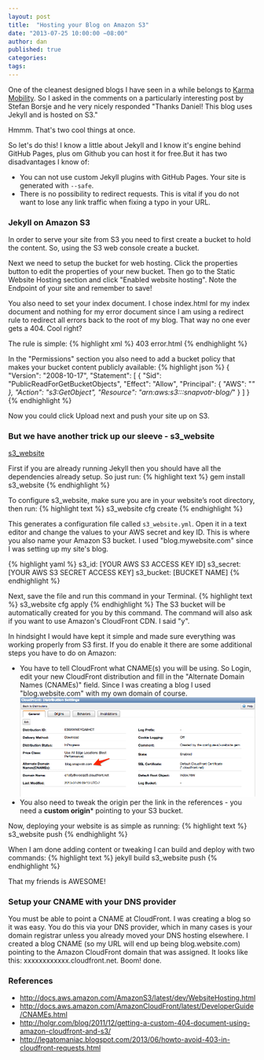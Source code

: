 ```yaml
---
layout: post
title:  "Hosting your Blog on Amazon S3"
date: "2013-07-25 10:00:00 −08:00"
author: dan
published: true
categories:
tags:
---
```


One of the cleanest designed blogs I have seen in a while belongs to [Karma Mobility](http://blog.yourkarma.com/).  So I asked in the comments on a particularly interesting post by Stefan Borsje and he very nicely responded "Thanks Daniel! This blog uses Jekyll and is hosted on S3."

Hmmm.  That's two cool things at once.
<!-- more -->

So let's do this! I know a little about Jekyll and I know it's engine behind GitHub Pages, plus om Github you can host it for free.But it has two disadvantages I know of:

* You can not use custom Jekyll plugins with GitHub Pages. Your site is generated with `--safe`.
* There is no possibility to redirect requests. This is vital if you do not want to lose any link traffic when fixing a typo in your URL.

### Jekyll on Amazon S3

In order to serve your site from S3 you need to first create a bucket to hold the content. So, using the S3 web console create a bucket.

Next we need to setup the bucket for web hosting. Click the properties button to edit the properties of your new bucket.  Then go to the Static Website Hosting section and click "Enabled website hosting". Note the Endpoint of your site and remember to save!

You also need to set your index document.  I chose index.html for my index document and nothing for my error document since I am using a redirect rule to redirect all errors back to the root of my blog.  That way no one ever gets a 404.  Cool right?

The rule is simple:
{% highlight xml %}
<RoutingRules>
  <RoutingRule>
  <Condition>
    <HttpErrorCodeReturnedEquals>403</HttpErrorCodeReturnedEquals >
  </Condition>
  <Redirect>
    <HostName>error.html</HostName>
  </Redirect>
  </RoutingRule>
</RoutingRules>
{% endhighlight %}

In the "Permissions" section you also need to add a bucket policy that makes your bucket content publicly available:
{% highlight json %}
  {
    "Version": "2008-10-17",
    "Statement": [
        {
            "Sid": "PublicReadForGetBucketObjects",
            "Effect": "Allow",
            "Principal": {
                "AWS": "*"
            },
            "Action": "s3:GetObject",
            "Resource": "arn:aws:s3:::snapvotr-blog/*"
        }
    ]
  }
{% endhighlight %}

Now you could click Upload next and push your site up on S3.

### But we have another trick up our sleeve - s3_website

[s3_website](https://github.com/laurilehmijoki/s3_website)

First if you are already running Jekyll then you should have all the dependencies already setup.  So just run:
{% highlight text %}
gem install s3_website
{% endhighlight %}

To configure s3_website, make sure you are in your website’s root directory, then run:
{% highlight text %}
s3_website cfg create
{% endhighlight %}

This generates a configuration file called `s3_website.yml`. Open it in a text editor and change the values to your AWS secret and key ID.  This is where you also name your Amazon S3 bucket.  I used "blog.mywebsite.com" since I was setting up my site's blog.

{% highlight yaml %}
s3_id: [YOUR AWS S3 ACCESS KEY ID]
s3_secret: [YOUR AWS S3 SECRET ACCESS KEY]
s3_bucket: [BUCKET NAME]
{% endhighlight %}

Next, save the file and run this command in your Terminal.
{% highlight text %}
s3_website cfg apply
{% endhighlight %}
The S3 bucket will be automatically created for you by this command. The command will also ask if you want to use Amazon's CloudFront CDN.  I said "y".

In hindsight I would have kept it simple and made sure everything was working properly from S3 first.  If you do enable it there are some additional steps you have to do on Amazon:
* You have to tell CloudFront what CNAME(s) you will be using.  So Login, edit your new CloudFront distribution and fill in the "Alternate Domain Names (CNAMEs)" field. Since I was creating a blog I used "blog.website.com" with my own domain of course. <img class="img-rounded img-responsive" alt="image of Amazon management console" src="/assets/img/CloudFront_Management_Console.png">
* You also need to tweak the origin per the link in the references - you need a **custom origin*** pointing to your S3 bucket.

Now, deploying your website is as simple as running:
{% highlight text %}
s3_website push
{% endhighlight %}

When I am done adding content or tweaking I can build and deploy with two commands:
{% highlight text %}
jekyll build
s3_website push
{% endhighlight %}

That my friends is AWESOME!

### Setup your CNAME with your DNS provider

You must be able to point a CNAME at CloudFront.  I was creating a blog so it was easy.  You do this via your DNS provider, which in many cases is your domain registrar unless you already moved your DNS hosting elsewhere.  I created a blog CNAME (so my URL will end up being blog.website.com) pointing to the Amazon CloudFront domain that was assigned.  It looks like this: xxxxxxxxxxxx.cloudfront.net.  Boom! done.

### References
- http://docs.aws.amazon.com/AmazonS3/latest/dev/WebsiteHosting.html
- http://docs.aws.amazon.com/AmazonCloudFront/latest/DeveloperGuide/CNAMEs.html
- http://holgr.com/blog/2011/12/getting-a-custom-404-document-using-amazon-cloudfront-and-s3/
- http://legatomaniac.blogspot.com/2013/06/howto-avoid-403-in-cloudfront-requests.html
